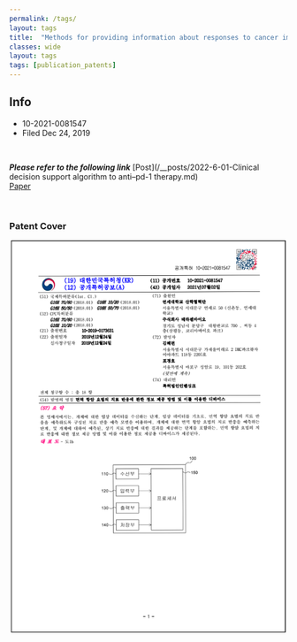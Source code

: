 ```yaml
---
permalink: /tags/
layout: tags
title:  "Methods for providing information about responses to cancer immunotherapy and devices using the same"
classes: wide
layout: tags
tags: [publication_patents]
---
```

## Info
- 10-2021-0081547
- Filed Dec 24, 2019

<br>

***Please refer to the following link***
[Post](/__posts/2022-6-01-Clinical decision support algorithm to anti–pd-1 therapy.md)  
[Paper](https://www.ejcancer.com/article/S0959-8049(21)00328-2/fulltext#%20)  

<br>

### Patent Cover 
![score](/assets/patent_pd/patent_pdl1_front.png)
